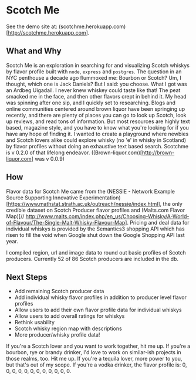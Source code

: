 # Scotch Me

See the demo site at: (scotchme.herokuapp.com)[http://scotchme.herokuapp.com].

## What and Why
Scotch Me is an exploration in searching for and visualizing Scotch whiskys by flavor profile built with `node`, `express` and `postgres`.
The question in an NYC penthouse a decade ago flummoxed me: Bourbon or Scotch? Um, I thought, which one is Jack Daniels? But I said: you choose. What I got was an Ardbeg Uigadail. I never knew whiskey could taste like that! The peat smacked me in the face, and then other flavors crept in behind it. My head was spinning after one sip, and I quickly set to researching.
Blogs and online communities centered around brown liquor have been springing up recently, and there are plenty of places you can go to look up Scotch, look up reviews, and read tons of information. But most resources are highly text based, magazine style, and you have to know what you're looking for if you have any hope of finding it. 
I wanted to create a playground where newbies and Scotch lovers alike could explore whisky (no 'e' in whisky in Scotland) by flavor profiles without doing an exhaustive text based search.
Scotchme is v 0.2.0 of that lifelong endeavor. ((Brown-liquor.com)[http://brown-liquor.com] was v 0.0.9)

## How
Flavor data for Scotch Me came from the (NESSIE - Network Example Source Supporting Innovative Experimentation)[https://www.mathstat.strath.ac.uk/outreach/nessie/index.html], the only credible dataset on Scotch Producer flavor profiles and (Malts.com Flavor Map)[// http://www.malts.com/index.php/en_us/Choosing-Whisky/A-World-of-Flavour/The-Single-Malt-Whisky-Flavour-Map]. Pricing and deal data for individual whiskys is provided by the Semantics3 shopping API which has risen to fill the void when Google shut down the Google Shopping API last year.

I compiled region, url and image data to round out basic profiles of Scotch producers. Currently 52 of 86 Scotch producers are included in the db. 


## Next Steps
- Add remaining Scotch producer data
- Add individual whisky flavor profiles in addition to producer level flavor profiles
- Allow users to add their own flavor profile data for individual whiskys
- Allow users to add overall ratings for whiskys
- Rethink usability
- Scotch whisky region map with descriptions
- More producer/whisky profile data!

If you're a Scotch lover and you want to work together, hit me up. If you're a bourbon, rye or brandy drinker, I'd love to work on similar-ish projects in those realms, too. Hit me up. If you're a tequila lover, more power to you, but that's out of my scope. If you're a vodka drinker, the flavor profile is: 0, 0, 0, 0, 0, 0, 0, 0, 0, 0, 0, 0.
